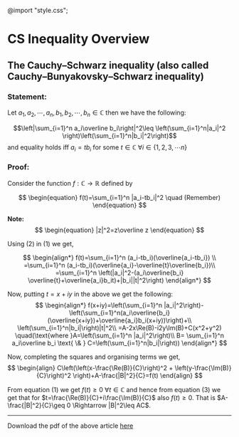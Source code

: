 @import "style.css";

# CS Inequality Overview

## The Cauchy–Schwarz inequality (also called Cauchy–Bunyakovsky–Schwarz inequality)

### Statement:
Let $a_1,a_2,\cdots,a_n,b_1,b_2,\cdots,b_n \in \mathbb{C}$ then we have the following:

$$\left|\sum_{i=1}^n a_i\overline b_i\right|^2\leq \left(\sum_{i=1}^n|a_i|^2 \right)\left(\sum_{i=1}^n|b_i|^2\right)$$
and equality holds iff $a_i=tb_i$ for some $t\in \mathbb{C}$ $\forall i\in \{1,2,3,\cdots n \}$

### Proof:
Consider the function $f:\mathbb{C} \rightarrow \mathbb{R}$ defined by

$$
\begin{equation}
    f(t)=\sum_{i=1}^n |a_i-tb_i|^2 \quad (Remember)
\end{equation}
$$

**Note:**
$$
\begin{equation}
|z|^2=z\overline z 
\end{equation}
$$

Using (2) in (1) we get,

$$
\begin{align*}
    f(t)=\sum_{i=1}^n (a_i-tb_i)(\overline{a_i-tb_i}) \\
    =\sum_{i=1}^n (a_i-tb_i)(\overline{a_i}-\overline{t}\overline{b_i})\\
    =\sum_{i=1}^n \left(|a_i|^2-(a_i\overline{b_i} \overline{t}+\overline{a_i}b_it)+|b_i||t|^2\right)
\end{align*}
$$

Now, putting $t=x+iy$ in the above we get the following:
$$
\begin{align*}
    f(x+iy)=\left(\sum_{i=1}^n |a_i|^2\right)-\left(\sum_{i=1}^n(a_i\overline{b_i} (\overline{x+iy})+\overline{a_i}b_i(x+iy))\right)+\\ \left(\sum_{i=1}^n|b_i|\right)|t|^2\\
    =A-2x\Re(B)-i2y\Im(B)+C(x^2+y^2) \quad(\text{where }A=\left(\sum_{i=1}^n |a_i|^2\right)\\
    B= \sum_{i=1}^n a_i\overline b_i \text{ \& } C=\left(\sum_{i=1}^n|b_i|\right))
\end{align*}
$$

Now, completing the squares and organising terms we get,
$$
\begin{align}
    C\left(\left(x-\frac{\Re(B)}{C}\right)^2 + \left(y-\frac{\Im(B)}{C}\right)^2 \right)+A-\frac{|B|^2}{C}=f(t)
\end{align}
$$

From equation (1) we get $f(t)\geq 0$ $\forall t \in \mathbb{C}$ and hence from equation (3) we get that for $t=\frac{\Re(B)}{C}+i\frac{\Im(B)}{C}$ also $f(t)\geq 0$. That is $A-\frac{|B|^2}{C}\geq 0 \Rightarrow |B|^2\leq AC$.

---
Download the pdf of the above article [here](cs-inequality.pdf)
